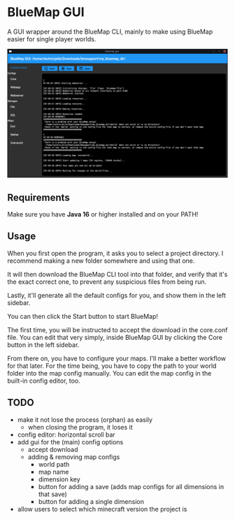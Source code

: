 # BlueMap GUI
A GUI wrapper around the BlueMap CLI, mainly to make using BlueMap easier for single player worlds.

![screenshot](.github/readme_assets/bmgui.png)

## Requirements
Make sure you have **Java 16** or higher installed and on your PATH!

## Usage
When you first open the program, it asks you to select a project directory.
I recommend making a new folder somewhere and using that one.

It will then download the BlueMap CLI tool into that folder,
and verify that it's the exact correct one, to prevent any suspicious files from being run.

Lastly, it'll generate all the default configs for you, and show them in the left sidebar.

You can then click the Start button to start BlueMap!

The first time, you will be instructed to accept the download in the core.conf file.
You can edit that very simply, inside BlueMap GUI by clicking the Core button in the left sidebar.

From there on, you have to configure your maps. I'll make a better workflow for that later.
For the time being, you have to copy the path to your world folder into the map config manually.
You can edit the map config in the built-in config editor, too.

## TODO
- make it not lose the process (orphan) as easily
	- when closing the program, it loses it
- config editor: horizontal scroll bar
- add gui for the (main) config options
	- accept download
	- adding & removing map configs
		- world path
		- map name
		- dimension key
		- button for adding a save (adds map configs for all dimensions in that save)
		- button for adding a single dimension
- allow users to select which minecraft version the project is
